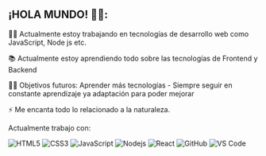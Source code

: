 ## ¡HOLA MUNDO! 👩‍💻:

👨‍💻 Actualmente estoy trabajando en tecnologías de desarrollo web como JavaScript, Node js etc.

📚 Actualmente estoy aprendiendo todo sobre las tecnologías de Frontend y Backend

💪🏼 Objetivos futuros: Aprender más tecnologías - Siempre seguir en constante aprendizaje ya adaptación para poder mejorar

⚡ Me encanta todo lo relacionado a la naturaleza.

Actualmente trabajo con:

![HTML5](https://img.shields.io/badge/-HTML5-%23E44D27?style=flat-square&logo=html5&logoColor=ffffff)
![CSS3](https://img.shields.io/badge/-CSS3-%231572B6?style=flat-square&logo=css3)
![JavaScript](https://img.shields.io/badge/-JavaScript-%23F7DF1C?style=flat-square&logo=javascript&logoColor=000000&labelColor=%23F7DF1C&color=%23FFCE5A)
![Nodejs](https://img.shields.io/badge/-Nodejs-black?style=flat-square&logo=Node.js)
![React](https://img.shields.io/badge/-React-%23282C34?style=flat-square&logo=react)
![GitHub](https://img.shields.io/badge/-GitHub-181717?style=flat-square&logo=github)
![VS Code](http://img.shields.io/badge/-VS%20Code-007ACC?style=flat-square&logo=visual-studio-code&logoColor=ffffff)
